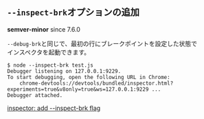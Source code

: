 ## `--inspect-brk`オプションの追加

**semver-minor** since 7.6.0

`--debug-brk`と同じで、最初の行にブレークポイントを設定した状態で  
インスペクタを起動できます。

```
$ node --inspect-brk test.js
Debugger listening on 127.0.0.1:9229.
To start debugging, open the following URL in Chrome:
    chrome-devtools://devtools/bundled/inspector.html?experiments=true&v8only=true&ws=127.0.0.1:9229 ...
Debugger attached.
```

[inspector: add --inspect-brk flag](https://github.com/nodejs/node/pull/8979)
